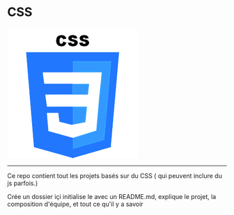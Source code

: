 # CSS

<img src="cssLogo.png"></img>
<hr>

<p> Ce repo contient tout les projets basés sur du CSS ( qui peuvent inclure du js parfois.)</p>

<p> Crée un dossier içi initialise le avec un README.md, explique le projet, la composition d'équipe, et tout ce qu'il y a savoir</p>

